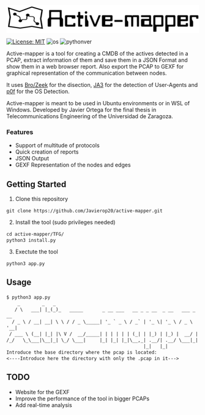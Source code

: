 <img align="center" src="https://github.com/Javierop20/active-mapper/blob/master/TFG/images/logo.PNG">

[![License: MIT](https://img.shields.io/badge/License-MIT-yellow.svg)](https://opensource.org/licenses/MIT)
![os](https://img.shields.io/badge/OS-Linux,%20macOS-yellow.svg)
![pythonver](https://img.shields.io/badge/python-3.6%2B-blue.svg)

Active-mapper is a tool for creating a CMDB of the actives detected in a PCAP, extract information of them and save them in a JSON Format and show them in a web browser report.
Also export the PCAP to GEXF for graphical representation of the communication between nodes.

It uses [Bro/Zeek](https://github.com/bro/bro) for the disection, [JA3](https://github.com/salesforce/ja3) for the detection of User-Agents and [p0f](https://github.com/p0f/p0f) for the OS Detection.

Active-mapper is meant to be used in Ubuntu environments or in WSL of Windows. Developed by Javier Ortega for the final thesis in Telecommunications Engineering of the Universidad de Zaragoza.

### Features
- Support of multitude of protocols
- Quick creation of reports
- JSON Output
- GEXF Representation of the nodes and edges

## Getting Started

1. Clone this repository

```buildoutcfg
git clone https://github.com/Javierop20/active-mapper.git
```

2. Install the tool (sudo privileges needed)

```buildoutcfg
cd active-mapper/TFG/
python3 install.py
```

3. Exectute the tool

```buildoutcfg
python3 app.py
```

## Usage

```buildoutcfg
$ python3 app.py
    _        _   _
   / \   ___| |_(_)_   _____       _ __ ___   __ _ _ __  _ __   ___ _ __
  / _ \ / __| __| \ \ / / _ \_____| '_ ` _ \ / _` | '_ \| '_ \ / _ \ '__|
 / ___ \ (__| |_| |\ V /  __/_____| | | | | | (_| | |_) | |_) |  __/ |
/_/   \_\___|\__|_| \_/ \___|     |_| |_| |_|\__,_| .__/| .__/ \___|_|
                                                  |_|   |_|
Introduce the base directory where the pcap is located:
<----Introduce here the directory with only the .pcap in it--->

```

## TODO
- Website for the GEXF
- Improve the performance of the tool in bigger PCAPs
- Add real-time analysis